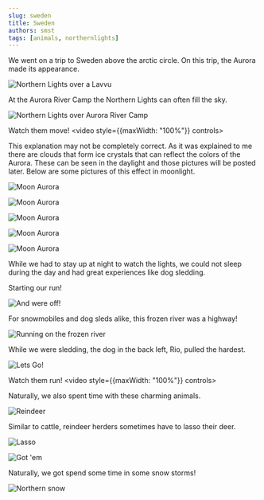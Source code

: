 ```yaml
---
slug: sweden
title: Sweden
authors: smst
tags: [animals, northernlights]
---
```


We went on a trip to Sweden above the arctic circle. On this trip, the Aurora made its appearance.

![Northern Lights over a Lavvu](https://www.dropbox.com/scl/fi/n4jz7h2b18j098t9z93a2/DSC_0657.JPG?rlkey=y6xl17s29cmxtop6l09nuq488&st=t8asjcea&raw=1)

At the Aurora River Camp the Northern Lights can often fill the sky.

![Northern Lights over Aurora River Camp](https://www.dropbox.com/scl/fi/15dulwunv5z74gm1i0z0v/DSC_0623.JPG?rlkey=0yrizwmsw58gjsqs9ojfocvzk&st=6oeuk3kw&raw=1)

Watch them move!
<video style={{maxWidth: "100%"}} controls>
  <source src="https://www.dropbox.com/scl/fi/dgkti1cudwnrxla4kp7k1/northern-lights-video-1.mov?rlkey=uycprp48yxwq8nltybgb0wzf9&st=gz9gasg0&raw=1"/>
</video>

This explanation may not be completely correct. As it was explained to me there are clouds that form ice crystals that can reflect the colors of the Aurora. These can be seen in the daylight and those pictures will be posted later. Below are some pictures of this effect in moonlight.

![Moon Aurora](https://www.dropbox.com/scl/fi/qpaafqydi792bxqybr7nk/DSC_0080.JPG?rlkey=p058mextpucegeszz1rtm2yw3&st=xyok6vzm&raw=1)

![Moon Aurora](https://www.dropbox.com/scl/fi/d7624ub0wmsyocqmciqub/DSC_0045.JPG?rlkey=168l0px2a1mjegx0ol5akmtjc&st=ab7spnzr&raw=1)

![Moon Aurora](https://www.dropbox.com/scl/fi/vtqbel8yuzgwh7ir0lfef/DSC_0046.JPG?rlkey=8ltrzm5308tpq73pnp80ymz71&st=28xky38k&raw=1)

![Moon Aurora](https://www.dropbox.com/scl/fi/3k2j884ts6dlky70062e9/DSC_0037.JPG?rlkey=nicchfxsj3ghgg5n1xi9wz1dy&st=i315hw2x&raw=1)

![Moon Aurora](https://www.dropbox.com/scl/fi/9y31laq419h4wy4ycnret/DSC_0018.JPG?rlkey=rdvyoqrlzfkdpbhjzfq11vhlx&st=hmerqy4n&raw=1)

While we had to stay up at night to watch the lights, we could not sleep during the day and had great experiences like dog sledding.

Starting our run!

![And were off!](https://www.dropbox.com/scl/fi/haf9p1l29e8n28ypwefc1/DSC_0320.JPG?rlkey=njk2klmi4sgjt0imme2j3kv6z&st=bb35iqhv&raw=1)

For snowmobiles and dog sleds alike, this frozen river was a highway!

![Running on the frozen river](https://www.dropbox.com/scl/fi/u74qc8d6fi0dskr29poju/DSC_0342.JPG?rlkey=tv30i3af1evh56b88vjojhnq8&st=slg55bz3&raw=1)


While we were sledding, the dog in the back left, Rio, pulled the hardest.

![Lets Go!](https://www.dropbox.com/scl/fi/fbdu5lcu4fjn93gzqvxhi/DSC_0344.JPG?rlkey=qvelvw1ptr78uwhiy3nbcuhw1&st=ollvi35n&raw=1)

Watch them run!
<video style={{maxWidth: "100%"}} controls>
  <source src="https://www.dropbox.com/scl/fi/9n0u2iufb7bgax6ms59tz/DSC_0334.MOV?rlkey=el83wo87x96ugi315vt29kxn6&st=mqkufdok&raw=1"/>
</video>

Naturally, we also spent time with these charming animals.

![Reindeer](https://www.dropbox.com/scl/fi/afires9lvptfcih9h7qdt/DSC_0423.JPG?rlkey=axi4oaoakj80fa3r1ypz07sab&st=49btb7sx&raw=1)

Similar to cattle, reindeer herders sometimes have to lasso their deer.

![Lasso](https://www.dropbox.com/scl/fi/bcxuwsr1nplb0e0yvgdno/DSC_0505.JPG?rlkey=k42ptq9g1c3evz31q9q08bov9&st=6i1wqpdz&raw=1)

![Got 'em](https://www.dropbox.com/scl/fi/0y68tm3tmlc4vjuqwq8uj/DSC_0506.JPG?rlkey=by6ilironprj8se9ls7ecrxcz&st=bd6oq6s2&raw=1)

Naturally, we got spend some time in some snow storms!

![Northern snow](https://www.dropbox.com/scl/fi/7li6nqxvwi0r566llcvho/DSC_0113.JPG?rlkey=tsuxcezup2v8ux9threb2ufi0&st=ul2c31bn&raw=1)
